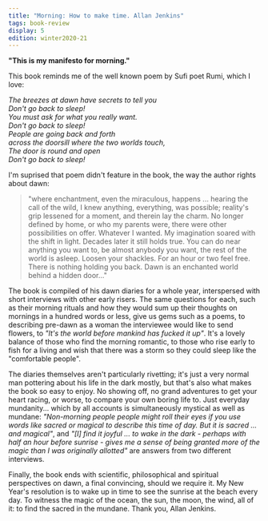 ```yaml
---
title: "Morning: How to make time. Allan Jenkins"
tags: book-review
display: 5
edition: winter2020-21
---
```

**"This is my manifesto for morning."**

This book reminds me of the well known poem by Sufi poet Rumi, which I love:

*The breezes at dawn have secrets to tell you*  
*Don't go back to sleep!*  
*You must ask for what you really want.*  
*Don't go back to sleep!*  
*People are going back and forth*  
*across the doorsill where the two worlds touch,*  
*The door is round and open*  
*Don't go back to sleep!*  


I'm suprised that poem didn't feature in the book, the way the author rights about dawn:
>"where enchantment, even the miraculous, happens ... hearing the call of the wild, I knew anything, everything, was possible; reality's grip lessened for a moment, and therein lay the charm. No longer defined by home, or who my parents were, there were other possibilities on offer. Whatever I wanted. My imagination soared with the shift in light. Decades later it still holds true. You can do near anything you want to, be almost anybody you want, the rest of the world is asleep. Loosen your shackles. For an hour or two feel free. There is nothing holding you back. Dawn is an enchanted world behind a hidden door..."

The book is compiled of his dawn diaries for a whole year, interspersed with short interviews with other early risers. The same questions for each, such as their morning rituals and how they would sum up their thoughts on mornings in a hundred words or less, give us gems such as a poems, to describing pre-dawn as a woman the interviewee would like to send flowers, to *"It's the world before mankind has fucked it up"*. It's a lovely balance of those who find the morning romantic, to those who rise early to fish for a living and wish that there was a storm so they could sleep like the "comfortable people". 

The diaries themselves aren't particularly rivetting; it's just a very normal man pottering about his life in the dark mostly, but that's also what makes the book so easy to enjoy. No showing off, no grand adventures to get your heart racing, or worse, to compare your own boring life to. Just everyday mundanity... which by all accounts is simultaneously mystical as well as mundane: *"Non-morning people people might roll their eyes if you use words like sacred or magical to describe this time of day. But it is sacred ... and magical"*, and *"[I] find it joyful ... to wake in the dark - perhaps with half an hour before sunrise - gives me a sense of being granted more of the magic than I was originally allotted"* are answers from two different interviews. 

Finally, the book ends with scientific, philosophical and spiritual perspectives on dawn, a final convincing, should we require it. My New Year's resolution is to wake up in time to see the sunrise at the beach every day. To witness the magic of the ocean, the sun, the moon, the wind, all of it: to find the sacred in the mundane. Thank you, Allan Jenkins. 